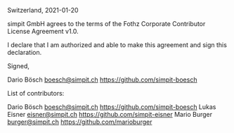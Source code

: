 Switzerland, 2021-01-20

simpit GmbH agrees to the terms of the Fothz Corporate Contributor License
Agreement v1.0.

I declare that I am authorized and able to make this agreement and sign this
declaration.

Signed,

Dario Bösch boesch@simpit.ch https://github.com/simpit-boesch

List of contributors:

Dario Bösch boesch@simpit.ch https://github.com/simpit-boesch
Lukas Eisner eisner@simpit.ch https://github.com/simpit-eisner
Mario Burger burger@simpit.ch https://github.com/marioburger